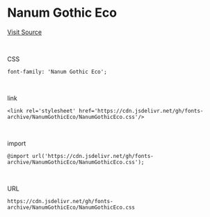 # Nanum Gothic Eco

[Visit Source](https://hangeul.naver.com/font)

&nbsp;

CSS

```
font-family: 'Nanum Gothic Eco';
```

&nbsp;

link

```
<link rel='stylesheet' href='https://cdn.jsdelivr.net/gh/fonts-archive/NanumGothicEco/NanumGothicEco.css'/>
```

&nbsp;

import

```
@import url('https://cdn.jsdelivr.net/gh/fonts-archive/NanumGothicEco/NanumGothicEco.css');
```

&nbsp;

URL

```
https://cdn.jsdelivr.net/gh/fonts-archive/NanumGothicEco/NanumGothicEco.css
```
